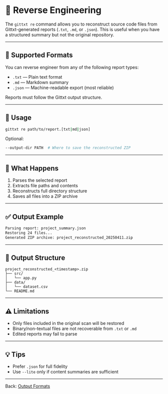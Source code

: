 # 🔁 Reverse Engineering

The `gittxt re` command allows you to reconstruct source code files from Gittxt-generated reports (`.txt`, `.md`, or `.json`). This is useful when you have a structured summary but not the original repository.

---

## 📂 Supported Formats

You can reverse engineer from any of the following report types:
- `.txt` — Plain text format
- `.md` — Markdown summary
- `.json` — Machine-readable export (most reliable)

Reports must follow the Gittxt output structure.

---

## 🚀 Usage

```bash
gittxt re path/to/report.[txt|md|json]
```

Optional:
```bash
--output-dir PATH  # Where to save the reconstructed ZIP
```

---

## 🧠 What Happens
1. Parses the selected report
2. Extracts file paths and contents
3. Reconstructs full directory structure
4. Saves all files into a ZIP archive

---

## ✅ Output Example

```bash
Parsing report: project_summary.json
Restoring 24 files...
Generated ZIP archive: project_reconstructed_20250411.zip
```

---

## 📁 Output Structure
```
project_reconstructed_<timestamp>.zip
├── src/
│   └── app.py
├── data/
│   └── dataset.csv
└── README.md
```

---

## ⚠️ Limitations
- Only files included in the original scan will be restored
- Binary/non-textual files are not recoverable from `.txt` or `.md`
- Edited reports may fail to parse

---

## 💡 Tips
- Prefer `.json` for full fidelity
- Use `--lite` only if content summaries are sufficient

---

Back: [Output Formats](output-formats.md)

